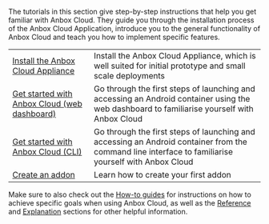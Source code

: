 The tutorials in this section give step-by-step instructions that help you get familiar with Anbox Cloud. They guide you through the installation process of the Anbox Cloud Application, introduce you to the general functionality of Anbox Cloud and teach you how to implement specific features.

|  |  |
|--|--|
| [Install the Anbox Cloud Appliance](https://discourse.ubuntu.com/t/install-appliance/22681) | Install the Anbox Cloud Appliance, which is well suited for initial prototype and small scale deployments |
| [Get started with Anbox Cloud (web dashboard)](https://discourse.ubuntu.com/t/getting-started-with-anbox-cloud-web-dashboard/24958) | Go through the first steps of launching and accessing an Android container using the web dashboard to familiarise yourself with Anbox Cloud |
| [Get started with Anbox Cloud (CLI)](https://discourse.ubuntu.com/t/getting-started/17756) | Go through the first steps of launching and accessing an Android container from the command line interface to familiarise yourself with Anbox Cloud |
| [Create an addon](https://discourse.ubuntu.com/t/creating-an-addon/25284) | Learn how to create your first addon

Make sure to also check out the [How-to guides](tbd) for instructions on how to achieve specific goals when using Anbox Cloud, as well as the [Reference](tbd) and [Explanation](tbd) sections for other helpful information.
